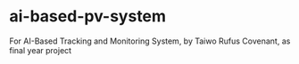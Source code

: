 # ai-based-pv-system
For AI-Based Tracking and Monitoring System, by Taiwo Rufus Covenant, as final year project
